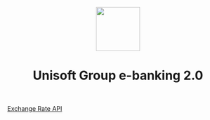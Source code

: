 <p align="center">
    <a href="https://gitlab.com/sanjaruzb/test" target="_blank">
        <img src="https://gitlab.com/sanjaruzb/test/-/raw/master/favicon.ico" height="100px">
    </a>
    <h1 align="center">Unisoft Group e-banking 2.0</h1>
    <br>
</p>

[Exchange Rate API](/ExchangeRate.md)